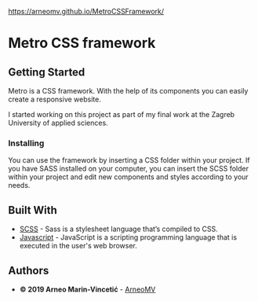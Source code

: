 https://arneomv.github.io/MetroCSSFramework/

# Metro CSS framework

## Getting Started

Metro is a CSS framework. With the help of its components you can easily create a responsive website.

I started working on this project as part of my final work at the Zagreb University of applied sciences.

### Installing

You can use the framework by inserting a CSS folder within your project. If you have SASS installed on your computer, you can insert the SCSS folder within your project and edit new components and styles according to your needs.

## Built With

* [SCSS](https://sass-lang.com/) - Sass is a stylesheet language that’s compiled to CSS.
* [Javascript](https://devdocs.io/javascript/) - JavaScript is a scripting programming language that is executed in the user's web browser.

## Authors

* **© 2019 Arneo Marin-Vincetić** - [ArneoMV](https://github.com/ArneoMV)


